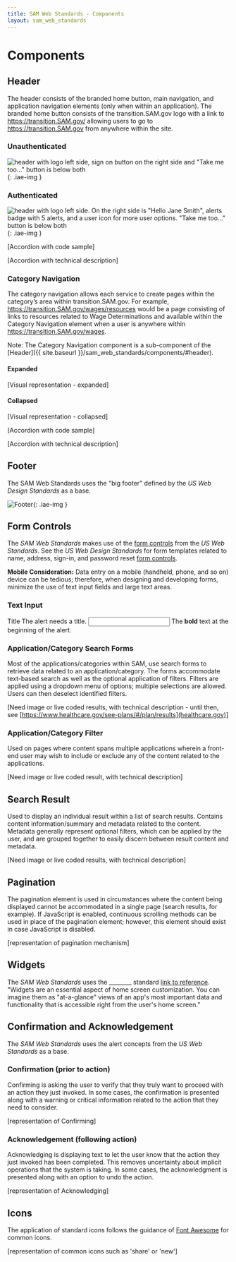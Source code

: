 ```yaml
---
title: SAM Web Standards - Components
layout: sam_web_standards
---
```


# Components

## Header

The header consists of the branded home button, main navigation, and application navigation elements (only when within an application). The branded home button consists of the transition.SAM.gov logo with a link to https://transition.SAM.gov/ allowing users to go to https://transition.SAM.gov from anywhere within the site.

### Unauthenticated

![header with logo left side, sign on button on the right side and "Take me too..." button is below both]( {{site.baseurl}}/sam_web_standards/images/components/unauthenticated_header.png "Unauthenticated Header"){: .iae-img }

### Authenticated

![header with logo left side. On the right side is "Hello Jane Smith", alerts badge with 5 alerts, and a user icon for more user options. "Take me too..." button is below both]( {{site.baseurl}}/sam_web_standards/images/components/authenticated_header.png "Authenticated Header"){: .iae-img }

[Accordion with code sample]

[Accordion with technical description]

### Category Navigation

The category navigation allows each service to create pages within the category’s area within transition.SAM.gov. For example, https://transition.SAM.gov/wages/resources would be a page consisting of links to resources related to Wage Determinations and available within the Category Navigation element when a user is anywhere within https://transition.SAM.gov/wages.

Note: The Category Navigation component is a sub-component of the [Header]({{ site.baseurl }}/sam_web_standards/components/#header).

#### Expanded

[Visual representation - expanded]

#### Collapsed

[Visual representation - collapsed]

[Accordion with code sample]

[Accordion with technical description]

## Footer

The SAM Web Standards uses the "big footer" defined by the *US Web Design Standards* as a base.

![]( {{site.baseurl}}/sam_web_standards/images/components/footer.png "Footer"){: .iae-img }

## Form Controls

The *SAM Web Standards* makes use of the [form controls](https://playbook.cio.gov/designstandards/form-controls/) from the *US Web Standards*. See the *US Web Design Standards* for form templates related to name, address, sign-in, and password reset [form controls](https://playbook.cio.gov/designstandards/form-controls/).

**Mobile Consideration:** Data entry on a mobile (handheld, phone, and so on) device can be tedious; therefore, when designing and developing forms, minimize the use of text input fields and large text areas.

### Text Input
<div class="preview">
  <div class="usa-input-error">
    <label class="usa-input-error-label">Title</label>
    <span class="usa-input-error-message" id="title-input-error" role="alert">The alert needs a title.</span>
    <input type="text" name="title" required="required"aria-describedby="title-input-error" />
    <span class="usa-form-hint">The <strong>bold</strong> text at the beginning of the alert.</span>
  </div>
</div>



### Application/Category Search Forms

Most of the applications/categories within SAM, use search forms to retrieve data related to an application/category. The forms accommodate text-based search as well as the optional application of filters. Filters are applied using a dropdown menu of options; multiple selections are allowed. Users can then deselect identified filters.

[Need image or live coded results, with technical description - until then, see [https://www.healthcare.gov/see-plans/#/plan/results](healthcare.gov)]

### Application/Category Filter

Used on pages where content spans multiple applications wherein a front-end user may wish to include or exclude any of the content related to the applications.

[Need image or live coded result, with technical description]

## Search Result

Used to display an individual result within a list of search results. Contains content information/summary and metadata related to the content. Metadata generally represent optional filters, which can be applied by the user, and are grouped together to easily discern between result content and metadata.

[Need image or live coded results, with technical description]

## Pagination

The pagination element is used in circumstances where the content being displayed cannot be accommodated in a single page (search results, for example). If JavaScript is enabled, continuous scrolling methods can be used in place of the pagination element; however, this element should exist in case JavaScript is disabled.

[representation of pagination mechanism]

## Widgets

The *SAM Web Standards* uses the ________ standard [link to reference](). "Widgets are an essential aspect of home screen customization. You can imagine them as "at-a-glance" views of an app's most important data and functionality that is accessible right from the user's home screen."

## Confirmation and Acknowledgement

The *SAM Web Standards* uses the alert concepts from the *US Web Standards* as a base.

### Confirmation (prior to action)

Confirming is asking the user to verify that they truly want to proceed with an action they just invoked. In some cases, the confirmation is presented along with a warning or critical information related to the action that they need to consider.

[representation of Confirming]        

### Acknowledgement (following action)

Acknowledging is displaying text to let the user know that the action they just invoked has been completed. This removes uncertainty about implicit operations that the system is taking. In some cases, the acknowledgment is presented along with an option to undo the action.

[representation of Acknowledging]

## Icons

The application of standard icons follows the guidance of [Font Awesome](https://fortawesome.github.io/Font-Awesome/icons/) for common icons.

[representation of common icons such as 'share' or 'new']